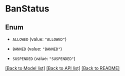 # BanStatus

## Enum


* `ALLOWED` (value: `"ALLOWED"`)

* `BANNED` (value: `"BANNED"`)

* `SUSPENDED` (value: `"SUSPENDED"`)


[[Back to Model list]](../README.md#documentation-for-models) [[Back to API list]](../README.md#documentation-for-api-endpoints) [[Back to README]](../README.md)



